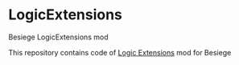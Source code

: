 # LogicExtensions
Besiege LogicExtensions mod

This repository contains code of [Logic Extensions](https://steamcommunity.com/sharedfiles/filedetails/?id=2006662730) mod for Besiege
